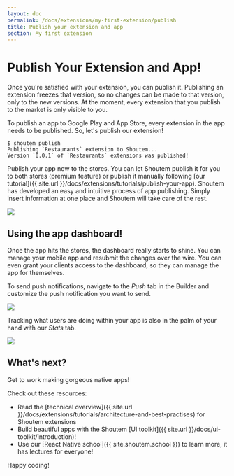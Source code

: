 ```yaml
---
layout: doc
permalink: /docs/extensions/my-first-extension/publish
title: Publish your extension and app
section: My first extension
---
```


# Publish Your Extension and App!

Once you're satisfied with your extension, you can publish it. Publishing an extension freezes that version, so no changes can be made to that version, only to the new versions. At the moment, every extension that you publish to the market is only visible to you.

To publish an app to Google Play and App Store, every extension in the app needs to be published. So, let's publish our extension!

```ShellSession
$ shoutem publish
Publishing `Restaurants` extension to Shoutem...
Version `0.0.1` of `Restaurants` extensions was published!
```

Publish your app now to the stores. You can let Shoutem publish it for you to both stores (premium feature) or publish it manually following [our tutorial]({{ site.url }}/docs/extensions/tutorials/publish-your-app). Shoutem has developed an easy and intuitive process of app publishing. Simply insert information at one place and Shoutem will take care of the rest.

<p class="image">
<img src='{{ site.url }}/img/tutorials/setting-local-environment/settings.png'/>
</p>

## Using the app dashboard!

Once the app hits the stores, the dashboard really starts to shine. You can manage your mobile app and resubmit the changes over the wire. You can even grant your clients access to the dashboard, so they can manage the app for themselves.

To send push notifications, navigate to the _Push_ tab in the Builder and customize the push notification you want to send.

<p class="image">
<img src='{{ site.url }}/img/my-first-extension/push-notification.png'/>
</p>

Tracking what users are doing within your app is also in the palm of your hand with our _Stats_ tab.

<p class="image">
<img src='{{ site.url }}/img/my-first-extension/analytics.png'/>
</p>

## What's next?

Get to work making gorgeous native apps!

Check out these resources:
- Read the [technical overview]({{ site.url }}/docs/extensions/tutorials/architecture-and-best-practises) for Shoutem extensions
- Build beautiful apps with the Shoutem [UI toolkit]({{ site.url }}/docs/ui-toolkit/introduction)!
- Use our [React Native school]({{ site.shoutem.school }}) to learn more, it has lectures for everyone!

Happy coding!
